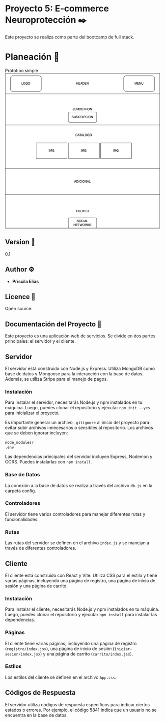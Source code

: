 # Proyecto 5: E-commerce Neuroprotección  ✒️
Este proyecto se realiza como parte del bootcamp de full stack.

# Planeación 📄
Prototipo simple
![Planeacion de proyecto](client/docs/prototipo.jpg)

## Version 📌

0.1 

## Author  ⚙️

* **Priscila Elías** 

## Licence 📄

Open source.

## Documentación del Proyecto 📄

Este proyecto es una aplicación web de servicios. Se divide en dos partes principales: el servidor y el cliente.

## Servidor

El servidor está construido con Node.js y Express. Utiliza MongoDB como base de datos y Mongoose para la interacción con la base de datos. Además, se utiliza Stripe para el manejo de pagos.

### Instalación

Para instalar el servidor, necesitarás Node.js y npm instalados en tu máquina. Luego, puedes clonar el repositorio y ejecutar `npm init --yes` para inicializar el proyecto. 

Es importante generar un archivo `.gitignore` al inicio del proyecto para evitar subir archivos innecesarios o sensibles al repositorio. Los archivos que se deben ignorar incluyen:

```
node_modules/
.env
```

Las dependencias principales del servidor incluyen Express, Nodemon y CORS. Puedes instalarlas con `npm install`.

### Base de Datos

La conexión a la base de datos se realiza a través del archivo `db.js` en la carpeta config. 

### Controladores

El servidor tiene varios controladores para manejar diferentes rutas y funcionalidades. 

### Rutas

Las rutas del servidor se definen en el archivo `index.js` y se manejan a través de diferentes controladores.

## Cliente

El cliente está construido con React y Vite. Utiliza CSS para el estilo y tiene varias páginas, incluyendo una página de registro, una página de inicio de sesión y una página de carrito.

### Instalación

Para instalar el cliente, necesitarás Node.js y npm instalados en tu máquina. Luego, puedes clonar el repositorio y ejecutar `npm install` para instalar las dependencias.

### Páginas

El cliente tiene varias páginas, incluyendo una página de registro (`registro/index.jsx`), una página de inicio de sesión (`iniciar-sesion/index.jsx`) y una página de carrito (`carrito/index.jsx`).

### Estilos

Los estilos del cliente se definen en el archivo `App.css`.

## Códigos de Respuesta

El servidor utiliza códigos de respuesta específicos para indicar ciertos estados o errores. Por ejemplo, el código 5841 indica que un usuario no se encuentra en la base de datos.